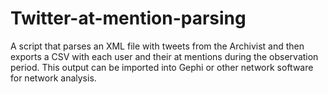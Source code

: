 Twitter-at-mention-parsing
==========================

A script that parses an XML file with tweets from the Archivist and then exports a CSV with each user and their at mentions during the observation period.  This output can be imported into Gephi or other network software for network analysis.